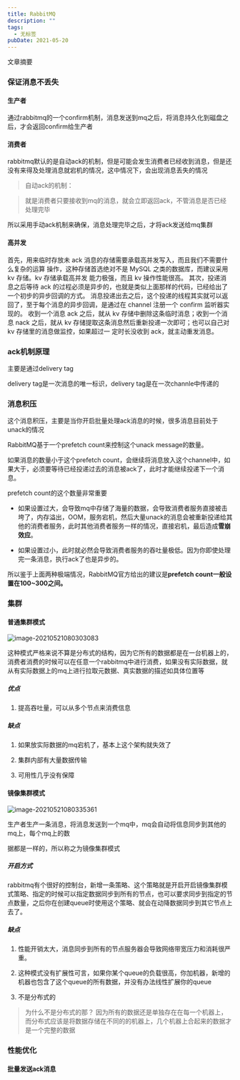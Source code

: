 ```yaml
---
title: RabbitMQ
description: ""
tags:
  - 无标签
pubDate: 2021-05-20
---
```



文章摘要



<!-- more -->



### 保证消息不丢失



#### 生产者



通过rabbitmq的一个confirm机制，消息发送到mq之后，将消息持久化到磁盘之后，才会返回confirm给生产者



#### 消费者



rabbitmq默认的是自动ack的机制，但是可能会发生消费者已经收到消息，但是还没有来得及处理消息就宕机的情况，这中情况下，会出现消息丢失的情况



> 自动ack的机制：

>

> 就是消费者只要接收到mq的消息，就会立即返回ack，不管消息是否已经处理完毕



所以采用手动ack机制来确保，消息处理完毕之后，才将ack发送给mq集群



#### 高并发



⾸先，⽤来临时存放未 ack 消息的存储需要承载⾼并发写⼊，⽽且我们不需要什么复杂的运算 操作，这种存储⾸选绝对不是 MySQL 之类的数据库，⽽建议采⽤ kv 存储。kv 存储承载⾼并发 能⼒极强，⽽且 kv 操作性能很⾼。 其次，投递消息之后等待 ack 的过程必须是异步的，也就是类似上⾯那样的代码，已经给出了 ⼀个初步的异步回调的⽅式。 消息投递出去之后，这个投递的线程其实就可以返回了，⾄于每个消息的异步回调，是通过在 channel 注册⼀个 confirm 监听器实现的。 收到⼀个消息 ack 之后，就从 kv 存储中删除这条临时消息；收到⼀个消息 nack 之后，就从 kv 存储提取这条消息然后重新投递⼀次即可；也可以⾃⼰对 kv 存储⾥的消息做监控，如果超过⼀ 定时⻓没收到 ack，就主动重发消息。



### ack机制原理



主要是通过delivery tag



delivery tag是一次消息的唯一标识，delivery tag是在一次channle中传递的



### 消息积压



这个消息积压，主要是当你开启批量处理ack消息的时候，很多消息目前处于unack的情况



RabbitMQ基于一个prefetch count来控制这个unack message的数量。



如果消息的数量小于这个prefetch count，会继续将消息放入这个channel中，如果大于，必须要等待已经投递过去的消息被ack了，此时才能继续投递下一个消息。



prefetch count的这个数量非常重要



- 如果设置过大，会导致mq中存储了海量的数据，会导致消费者服务直接被击垮了，内存溢出，OOM，服务宕机，然后大量unack的消息会被重新投递给其他的消费者服务，此时其他消费者服务一样的情况，直接宕机，最后造成**雪崩效应**。

- 如果设置过小，此时就必然会导致消费者服务的吞吐量极低。因为你即使处理完一条消息，执行ack了也是异步的。



所以鉴于上面两种极端情况，RabbitMQ官方给出的建议是**prefetch count一般设置在100~300之间。**



### 集群



#### 普通集群模式



![image-20210521080303083](https://gitee.com/flow_disaster/blog-map-bed/raw/master/img/image-20210521080303083.png)



这种模式严格来说不算是分布式的结构，因为它所有的数据都是在一台机器上的，消费者消费的时候可以在任意一个rabbitmq中进行消费，如果没有实际数据，就从有实际数据上的mq上进行拉取元数据、真实数据的描述如具体位置等



##### 优点



1. 提高吞吐量，可以从多个节点来消费信息



##### 缺点



1. 如果放实际数据的mq宕机了，基本上这个架构就失效了

2. 集群内部有大量数据传输

3. 可用性几乎没有保障



#### 镜像集群模式



![image-20210521080335361](https://gitee.com/flow_disaster/blog-map-bed/raw/master/img/image-20210521080335361.png)



生产者生产一条消息，将消息发送到一个mq中，mq会自动将信息同步到其他的mq上，每个mq上的数



据都是一样的，所以称之为镜像集群模式



##### 开启方式



rabbitmq有个很好的控制台，新增一条策略、这个策略就是开启开启镜像集群模式策略、指定的时候可以指定数据同步到所有的节点，也可以要求同步到指定的节点数量，之后你在创建queue时使用这个策略、就会在动降数据同步到其它节点上去了。



##### 缺点



1. 性能开销太大，消息同步到所有的节点服务器会导致网络带宽压力和消耗很严重。

2. 这种模式没有扩展性可言，如果你某个queue的负载很高，你加机器，新增的机器也包含了这个queue的所有数据，并没有办法线性扩展你的queue

3. 不是分布式的



> 为什么不是分布式的那？ 因为所有的数据还是单独存在在每一个机器上，而分布式应该是将数据存储在不同的的机器上，几个机器上合起来的数据才是一个完整的数据



### 性能优化



#### 批量发送ack消息


